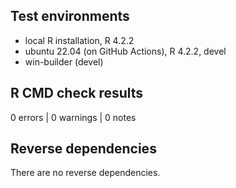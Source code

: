 ## Test environments
* local R installation, R 4.2.2
* ubuntu 22.04 (on GitHub Actions), R 4.2.2, devel
* win-builder (devel)

## R CMD check results

0 errors | 0 warnings | 0 notes

## Reverse dependencies

There are no reverse dependencies.
